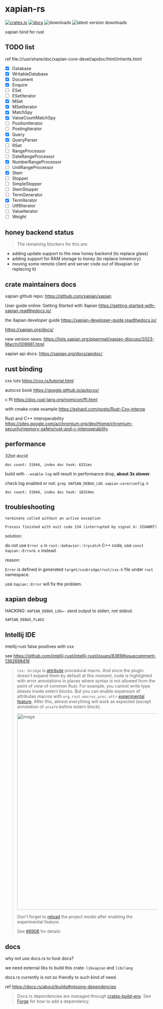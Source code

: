 # xapian-rs

[![crates.io](https://badgen.net/crates/v/xapian)](https://crates.io/crates/xapian)
[![docs](https://badgen.net/static/docs/passing/green)](https://ttys3.github.io/xapian-rs/xapian/)
![downloads](https://badgen.net/crates/d/xapian)
![latest version downloads](https://badgen.net/crates/dl/xapian)

xapian bind for rust

## TODO list

ref file:///usr/share/doc/xapian-core-devel/apidoc/html/inherits.html

- [x] Database
- [x] WritableDatabase
- [x] Document
- [x] Enquire
- [ ] ESet
- [ ] ESetIterator
- [x] MSet
- [x] MSetIterator
- [x] MatchSpy
- [x] ValueCountMatchSpy
- [ ] PositionIterator
- [ ] PostingIterator
- [x] Query
- [x] QueryParser
- [ ] RSet
- [ ] RangeProcessor
- [ ] DateRangeProcessor
- [x] NumberRangeProcessor
- [ ] UnitRangeProcessor
- [x] Stem
- [ ] Stopper
- [ ] SimpleStopper
- [ ] StemStopper
- [ ] TermGenerator
- [x] TermIterator
- [ ] Utf8Iterator
- [ ] ValueIterator
- [ ] Weight

## honey backend status

> The remaining blockers for this are:

* adding update support to the new honey backend (to replace glass)
* adding support for RAM storage to honey (to replace inmemory)
* moving some remote client and server code out of libxapian (or
  replacing it)

## crate maintainers docs

xapian github repo: https://github.com/xapian/xapian

User guide online: Getting Started with Xapian https://getting-started-with-xapian.readthedocs.io/

the Xapian developer guide https://xapian-developer-guide.readthedocs.io/

https://xapian.org/docs/

new version news: https://lists.xapian.org/pipermail/xapian-discuss/2023-March/009961.html

xapian api docs: https://xapian.org/docs/apidoc/

## rust binding

cxx tuts https://cxx.rs/tutorial.html

autocxx book https://google.github.io/autocxx/


c ffi https://doc.rust-lang.org/nomicon/ffi.html

with cmake crate example https://eshard.com/posts/Rust-Cxx-interop

Rust and C++ interoperability https://sites.google.com/a/chromium.org/dev/Home/chromium-security/memory-safety/rust-and-c-interoperability

## performance

32bit docid

```
doc count: 31944, index doc took: 6251ms
```

build with `--enable-log` will result in performance drop, **about 3x slower**.

check log enabled or not: `grep XAPIAN_DEBUG_LOG xapian-core/config.h`

```
doc count: 31944, index doc took: 18154ms
```

## troubleshooting

```
terminate called without an active exception

Process finished with exit code 134 (interrupted by signal 6: SIGABRT)
```

solution:

do not use  `Error e` in `rust::behavior::trycatch` C++ code, use `const Xapian::Error& e` instead.

reason:

`Error` is defined in generated `target/cxxbridge/rust/cxx.h` file under `rust` namespace.

use `Xapian::Error` will fix the problem.

## xapian debug

HACKING: `XAPIAN_DEBUG_LOG=-` send output to stderr, not stdout.

`XAPIAN_DEBUG_FLAGS`

## Intellij IDE

intellij-rust false positives with cxx

see https://github.com/intellij-rust/intellij-rust/issues/8369#issuecomment-1362698416

> `cxx::bridge` is [attribute](https://doc.rust-lang.org/reference/procedural-macros.html#attribute-macros) procedural macro. And since the plugin doesn't expand them by default at this moment, code is highlighted with error annotations in places where syntax is not allowed from the point of view of common Rust. For example, you cannot write type aliases inside extern blocks. But you can enable expansion of attributes macros with `org.rust.macros.proc.attr` [experimental feature](https://plugins.jetbrains.com/plugin/8182-rust/docs/rust-faq.html#experimental-features). After this, almost everything will work as expected (except annotation of `unsafe` before extern block).
> 
> <img alt="image" width="645" src="https://user-images.githubusercontent.com/2539310/209118936-3788dcd6-daae-4b85-8108-d3c0d537c139.png">
> 
> Don't forget to [reload](https://plugins.jetbrains.com/plugin/8182-rust/docs/rust-cargo-tool-window.html#cargo-load) the project model after enabling the experimental feature.
> 
> See [#6908](https://github.com/intellij-rust/intellij-rust/issues/6908) for details



## docs

why not use docs.rs to host docs?

we need external libs to build this crate: `libxapian` and `libclang`

docs.rs currently is not so friendly to such kind of need.

ref https://docs.rs/about/builds#missing-dependencies

> Docs.rs dependencies are managed through [crates-build-env](https://github.com/rust-lang/crates-build-env).
> See [Forge](https://forge.rust-lang.org/docs-rs/add-dependencies.html) for how to add a dependency.


